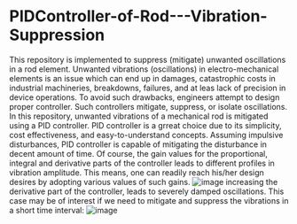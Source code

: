 # PIDController-of-Rod---Vibration-Suppression
This repository is implemented to suppress (mitigate) unwanted oscillations in a rod element. 
Unwanted vibrations (oscillations) in electro-mechanical elements is an issue which can end up in damages, catastrophic costs in industrial machineries, breakdowns, failures, and at leas lack of precision in device operations. To avoid such drawbacks, engineers attempt to design proper controller. Such controllers mitigate, suppress, or isolate oscillations. In this repository, unwanted vibrations of a mechanical rod is mitigated using a PID controller. PID controller is a grreat choice due to its simplicity, cost effectiveness, and easy-to-understand concepts. 
Assuming impulsive disturbances, PID controller is capable of mitigating the disturbance in decent amount of time. Of course, the gain values for the proportional, integral and derivative parts of the controller leads to different profiles in vibration amplitude. This means, one can readily reach his/her design desires by adopting various values of such gains. 
![image](https://user-images.githubusercontent.com/61955953/133807962-aa9f3ba9-19a4-4b5b-ab22-aea50e1e1c9d.png)
increasing the derivative part of the controller, leads to severely damped oscillations. This case may be of interest if we need to mitigate and suppress the vibrations in a short time interval: 
![image](https://user-images.githubusercontent.com/61955953/133811753-686e221a-45d5-4d67-b5d3-c960e0075c84.png)
